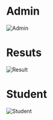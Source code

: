 # Admin
![Admin](https://user-images.githubusercontent.com/89700410/132505495-2d115876-ac1b-4b3e-8bd1-b00f2dbf7bd7.png)
# Resuts
![Result](https://user-images.githubusercontent.com/89700410/132505659-ad9da5ba-ab27-46d6-a641-c59efc42f3ce.png)
# Student 
![Student](https://user-images.githubusercontent.com/89700410/132506310-aa7bf369-2ac1-4f14-b561-08260c1abcac.png)
